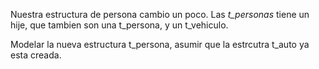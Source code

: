 Nuestra estructura de persona cambio un poco. Las *t_personas* tiene un hije, que tambien son una t_persona, y un t_vehiculo.

Modelar la nueva estructura t_persona, asumir que la estrcutra t_auto ya esta creada.

